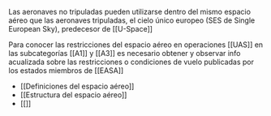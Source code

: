 Las aeronaves no tripuladas pueden utilizarse dentro del mismo espacio aéreo que las aeronaves tripuladas, el cielo único europeo (SES de Single European Sky), predecesor de [[U-Space]]

Para conocer las restricciones del espacio aéreo en operaciones [[UAS]] en las subcategorías [[A1]] y [[A3]] es necesario obtener y observar info acualizada sobre las restricciones o condiciones de vuelo publicadas por los estados miembros de [[EASA]]

- [[Definiciones del espacio aéreo]]
- [[Estructura del espacio aéreo]]
- [[]]